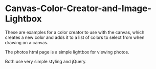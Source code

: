# Canvas-Color-Creator-and-Image-Lightbox
These are examples for a color creator to use with the canvas,
which creates a new color and adds it to a list of colors to select from when drawing on a canvas.

The photos html page is a simple lightbox for viewing photos.

Both use very simple styling and jQuery.
